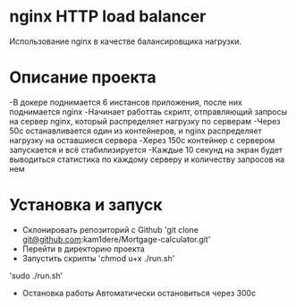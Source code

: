 # nginx HTTP load balancer
Использование nginx в качестве балансировщика нагрузки.


# Описание проекта
-В докере поднимается 6 инстансов приложения, после них поднимается nginx
-Начинает работтаь скрипт, отправляющий запросы на сервер nginx, который распределяет нагрузку по серверам
-Через 50с останавливается один из контейнеров, и nginx распределяет нагрузку на оставшиеся сервера
-Xерез 150с контейнер с сервером запускается и всё стабилизируется
-Каждые 10 секунд на экран будет выводиться статистика по каждому серверу и количеству запросов на нем


# Установка и запуск
+ Склонировать репозиторий с Github
'git clone git@github.com:kam1dere/Mortgage-calculator.git'
+ Перейти в директорию проекта
+ Запустить скрипты
'chmod u+x ./run.sh'

'sudo ./run.sh'
+ Остановка работы
Автоматически остановиться через 300с
